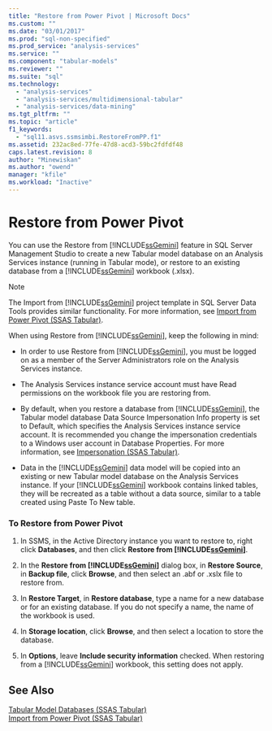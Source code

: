 ```yaml
---
title: "Restore from Power Pivot | Microsoft Docs"
ms.custom: ""
ms.date: "03/01/2017"
ms.prod: "sql-non-specified"
ms.prod_service: "analysis-services"
ms.service: ""
ms.component: "tabular-models"
ms.reviewer: ""
ms.suite: "sql"
ms.technology: 
  - "analysis-services"
  - "analysis-services/multidimensional-tabular"
  - "analysis-services/data-mining"
ms.tgt_pltfrm: ""
ms.topic: "article"
f1_keywords: 
  - "sql11.asvs.ssmsimbi.RestoreFromPP.f1"
ms.assetid: 232ac8ed-77fe-47d8-acd3-59bc2fdfdf48
caps.latest.revision: 8
author: "Minewiskan"
ms.author: "owend"
manager: "kfile"
ms.workload: "Inactive"
---
```

# Restore from Power Pivot
  You can use the Restore from [!INCLUDE[ssGemini](../../includes/ssgemini-md.md)] feature in SQL Server Management Studio to create a new Tabular model database on an Analysis Services instance (running in Tabular mode), or restore to an existing database from a [!INCLUDE[ssGemini](../../includes/ssgemini-md.md)] workbook (.xlsx).  
  
> [!NOTE]  
>  The Import from [!INCLUDE[ssGemini](../../includes/ssgemini-md.md)] project template in SQL Server Data Tools provides similar functionality. For more information, see [Import from Power Pivot &#40;SSAS Tabular&#41;](../../analysis-services/tabular-models/import-from-power-pivot-ssas-tabular.md).  
  
 When using Restore from [!INCLUDE[ssGemini](../../includes/ssgemini-md.md)], keep the following in mind:  
  
-   In order to use Restore from [!INCLUDE[ssGemini](../../includes/ssgemini-md.md)], you must be logged on as a member of the Server Administrators role on the Analysis Services instance.  
  
-   The Analysis Services instance service account must have Read permissions on the workbook file you are restoring from.  
  
-   By default, when you restore a database from [!INCLUDE[ssGemini](../../includes/ssgemini-md.md)], the Tabular model database Data Source Impersonation Info property is set to Default, which specifies the Analysis Services instance service account. It is recommended you change the impersonation credentials to a Windows user account in Database Properties. For more information, see [Impersonation &#40;SSAS Tabular&#41;](../../analysis-services/tabular-models/impersonation-ssas-tabular.md).  
  
-   Data in the [!INCLUDE[ssGemini](../../includes/ssgemini-md.md)] data model will be copied into an existing or new Tabular model database on the Analysis Services instance. If your [!INCLUDE[ssGemini](../../includes/ssgemini-md.md)] workbook contains linked tables, they will be recreated as a table without a data source, similar to a table created using Paste To New table.  
  
### To Restore from Power Pivot  
  
1.  In SSMS, in the Active Directory instance you want to restore to, right click **Databases**, and then click **Restore from [!INCLUDE[ssGemini](../../includes/ssgemini-md.md)]**.  
  
2.  In the **Restore from [!INCLUDE[ssGemini](../../includes/ssgemini-md.md)]** dialog box, in **Restore Source**, in **Backup file**, click **Browse**, and then select an .abf or .xslx file to restore from.  
  
3.  In **Restore Target**, in **Restore database**, type a name for a new database or for an existing database. If you do not specify a name, the name of the workbook is used.  
  
4.  In **Storage location**, click **Browse**, and then select a location to store the database.  
  
5.  In **Options**, leave **Include security information** checked. When restoring from a [!INCLUDE[ssGemini](../../includes/ssgemini-md.md)] workbook, this setting does not apply.  
  
## See Also  
 [Tabular Model Databases &#40;SSAS Tabular&#41;](../../analysis-services/tabular-models/tabular-model-databases-ssas-tabular.md)   
 [Import from Power Pivot &#40;SSAS Tabular&#41;](../../analysis-services/tabular-models/import-from-power-pivot-ssas-tabular.md)  
  
  
